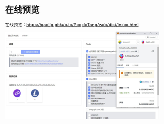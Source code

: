 # 在线预览

在线预览：<a href="https://gaollg.github.io/PeopleTang/web/dist/index.html">https://gaollg.github.io/PeopleTang/web/dist/index.html</a>

<img src="preview/buy.jpg">